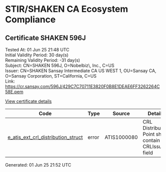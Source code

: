 # STIR/SHAKEN CA Ecosystem Compliance

## Certificate SHAKEN 596J

Tested At: 01 Jun 25 21:48 UTC\
Initial Validity Period: 30 day(s)\
Remaining Validity Period: -31 day(s)\
Subject: CN=SHAKEN 596J, O=Nobelbiz\\, Inc., C=US\
Issuer: CN=SHAKEN Sansay Intermediate CA US WEST 1, OU=Sansay CA, O=Sansay Corporation, ST=California, C=US\
Link: https://cr.sansay.com/596J/429C7C70711E3820F0B8E1DEAE6FF3262264C58E.pem

[View certificate details](https://x509.io/?cert=MIICoDCCAkagAwIBAgIUQpx8cHEeOCDwuOHerm%2FzJiJkxY4wCgYIKoZIzj0EAwIwgYUxCzAJBgNVBAYTAlVTMRMwEQYDVQQIDApDYWxpZm9ybmlhMRswGQYDVQQKDBJTYW5zYXkgQ29ycG9yYXRpb24xEjAQBgNVBAsMCVNhbnNheSBDQTEwMC4GA1UEAwwnU0hBS0VOIFNhbnNheSBJbnRlcm1lZGlhdGUgQ0EgVVMgV0VTVCAxMB4XDTI1MDQwMTE5MTMyNloXDTI1MDUwMTE5MTMyNlowPDELMAkGA1UEBhMCVVMxFzAVBgNVBAoMDk5vYmVsYml6LCBJbmMuMRQwEgYDVQQDDAtTSEFLRU4gNTk2SjBZMBMGByqGSM49AgEGCCqGSM49AwEHA0IABOzkAntWNwb5B2LURHtbMyS6vlavM6sYAsXRnIPDiyWjPNN%2FrI18c5WnqXR2IjiQbd9ar2L0QUrLwiPqgl7yOhOjgdswgdgwFgYIKwYBBQUHARoECjAIoAYWBDU5NkowFwYDVR0gBBAwDjAMBgpghkgBhv8JAQEEMB0GA1UdDgQWBBS3YGbYlYkJ1xWQ1kdjG5ppuYSiwzAfBgNVHSMEGDAWgBSs05P1Q0PMCr5FWBcTfZJ83MMBRjBHBgNVHR8EQDA%2BMDygOqA4hjZodHRwczovL2F1dGhlbnRpY2F0ZS1hcGkuaWNvbmVjdGl2LmNvbS9kb3dubG9hZC92MS9jcmwwDAYDVR0TAQH%2FBAIwADAOBgNVHQ8BAf8EBAMCB4AwCgYIKoZIzj0EAwIDSAAwRQIgZIu%2FXSgrTTNcTZpOHi2X9Dkaw9wQa4%2F%2Ff70jfOGzwZACIQDjArHlYAC4NqYcBwyUdzzkvOX00M%2BUMcGUGqzgPmPELw%3D%3D)

| Code | Type | Source | Details |
|------|------|--------|---------|
| [e_atis_ext_crl_distribution_struct](../../ISSUES/e_atis_ext_crl_distribution_struct/README.md) | error | ATIS1000080 | CRL Distribution Point shall contain a CRLIssuer field |


Generated: 01 Jun 25 21:52 UTC